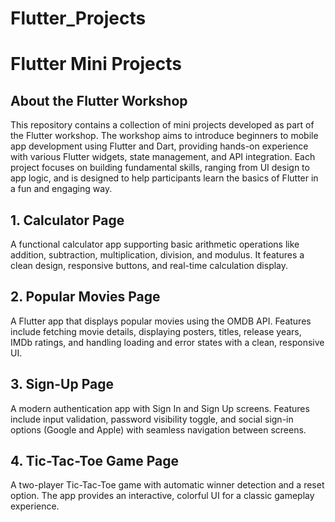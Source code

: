 # Flutter_Projects

# Flutter Mini Projects

## About the Flutter Workshop
This repository contains a collection of mini projects developed as part of the Flutter workshop. The workshop aims to introduce beginners to mobile app development using Flutter and Dart, providing hands-on experience with various Flutter widgets, state management, and API integration. Each project focuses on building fundamental skills, ranging from UI design to app logic, and is designed to help participants learn the basics of Flutter in a fun and engaging way.

## 1. Calculator Page
A functional calculator app supporting basic arithmetic operations like addition, subtraction, multiplication, division, and modulus. It features a clean design, responsive buttons, and real-time calculation display.

## 2. Popular Movies Page
A Flutter app that displays popular movies using the OMDB API. Features include fetching movie details, displaying posters, titles, release years, IMDb ratings, and handling loading and error states with a clean, responsive UI.

## 3. Sign-Up Page
A modern authentication app with Sign In and Sign Up screens. Features include input validation, password visibility toggle, and social sign-in options (Google and Apple) with seamless navigation between screens.

## 4. Tic-Tac-Toe Game Page
A two-player Tic-Tac-Toe game with automatic winner detection and a reset option. The app provides an interactive, colorful UI for a classic gameplay experience.
